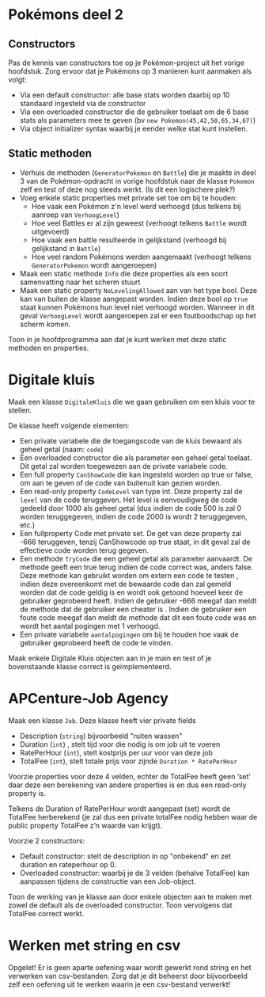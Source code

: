 
# Pokémons deel 2

## Constructors

Pas de kennis van constructors toe op je Pokémon-project uit het vorige hoofdstuk. Zorg ervoor dat je Pokémons op 3 manieren kunt aanmaken als volgt:

* Via een default constructor: alle base stats worden daarbij op 10 standaard ingesteld via de constructor
* Via een overloaded constructor die de gebruiker toelaat om de 6 base stats als parameters mee te geven (bv ``new Pokemon(45,42,50,65,34,67)``)
* Via object initializer syntax waarbij je eender welke stat kunt instellen.

## Static methoden

* Verhuis de methoden (``GeneratorPokemon`` en ``Battle``) die je maakte in deel 3 van de Pokémon-opdracht in vorige hoofdstuk naar de klasse ``Pokemon`` zelf en test of deze nog steeds werkt. (Is dit een logischere plek?)
* Voeg enkele static properties met private set toe om bij te houden:
    * Hoe vaak een Pokémon z'n level werd verhoogd (dus telkens bij aanroep van ``VerhoogLevel``)
    * Hoe veel Battles er al zijn geweest (verhoogt telkens ``Battle`` wordt uitgevoerd)
    * Hoe vaak een battle resulteerde in gelijkstand (verhoogd bij gelijkstand in  ``Battle``)
    * Hoe veel random Pokémons werden aangemaakt (verhoogt telkens ``GeneratorPokemon`` wordt aangeroepen)
* Maak een static methode ``Info`` die deze properties als een soort samenvatting naar het scherm stuurt
* Maak een static property ``NoLevelingAllowed`` aan van het type bool. Deze kan van buiten de klasse aangepast worden. Indien deze bool op ``true`` staat kunnen Pokémons hun level niet verhoogd worden. Wanneer in dit geval ``VerhoogLevel`` wordt aangeroepen zal er een foutboodschap op het scherm komen.

Toon in je hoofdprogramma aan dat je kunt werken met deze static methoden en properties.

# Digitale kluis

Maak een klasse ``DigitaleKluis`` die we gaan gebruiken om een kluis voor te stellen.

De klasse heeft volgende elementen:

* Een private variabele die de toegangscode van de kluis bewaard als geheel getal (naam: ``code``) 
* Een overloaded constructor die als parameter een geheel getal toelaat. Dit getal zal worden toegewezen aan de private variabele code.
* Een full property ``CanShowCode`` die kan ingesteld worden op true or false, om aan te geven of de code van buitenuit kan gezien worden.
* Een read-only property ``CodeLevel`` van type int. Deze property zal de ``level`` van de code teruggeven. Het level is eenvoudigweg de code gedeeld door 1000 als geheel getal (dus indien de code 500 is zal 0 worden teruggegeven, indien de code 2000 is wordt 2 teruggegeven, etc.) 
* Een fullproperty Code met private set. De get van deze property zal -666 teruggeven, tenzij CanShowcode op true staat, in dit geval zal de effectieve code worden terug gegeven. 
* Een methode ``TryCode`` die een geheel getal als parameter aanvaardt. De methode geeft een true terug indien de code correct was, anders false. Deze methode kan gebruikt worden om extern een code te testen , indien deze overeenkomt met de bewaarde code dan zal gemeld worden dat de code geldig is en wordt ook getoond hoeveel keer de gebruiker geprobeerd heeft. Indien de gebruiker -666 meegaf dan meldt de methode dat de gebruiker een cheater is . Indien de gebruiker een foute code meegaf dan meldt de methode dat dit een foute code was en wordt het aantal pogingen met 1 verhoogd.  
* Een private variabele ``aantalpogingen`` om bij te houden hoe vaak de gebruiker geprobeerd heeft de code te vinden.

Maak enkele Digitale Kluis objecten aan in je main en test of je bovenstaande klasse correct is geïmplementeerd.

# APCenture-Job Agency

Maak een klasse ``Job``. Deze klasse heeft vier private fields

* Description (``string``) bijvoorbeeld "ruiten wassen"
* Duration (``int``) , stelt tijd voor die nodig is om job uit te voeren
* RatePerHour (``int``), stelt kostprijs per uur voor van deze job
* TotalFee (``int``), stelt totale prijs voor zijnde  ``Duration * RatePerHour``

Voorzie properties voor deze 4 velden, echter de TotalFee heeft geen ‘set’ daar deze een berekening van andere properties is en dus een read-only property is.

Telkens de Duration of RatePerHour wordt aangepast (set) wordt de TotalFee herberekend (je zal dus een private totalFee nodig hebben waar de public property TotalFee z’n waarde van krijgt).

Voorzie 2 constructors:

* Default constructor: stelt de description in op "onbekend" en zet duration en rateperhour op 0.
* Overloaded constructor: waarbij je de 3 velden (behalve TotalFee) kan aanpassen tijdens de constructie van een Job-object.

Toon de werking van je klasse aan door enkele objecten aan te maken met zowel de default als de overloaded constructor. Toon vervolgens dat TotalFee correct werkt.

# Werken met string en csv

Opgelet! Er is geen aparte oefening waar wordt gewerkt rond string en het verwerken van csv-bestanden. Zorg dat je dit beheerst door bijvoorbeeld zelf een oefening uit te werken waarin je een csv-bestand verwerkt!